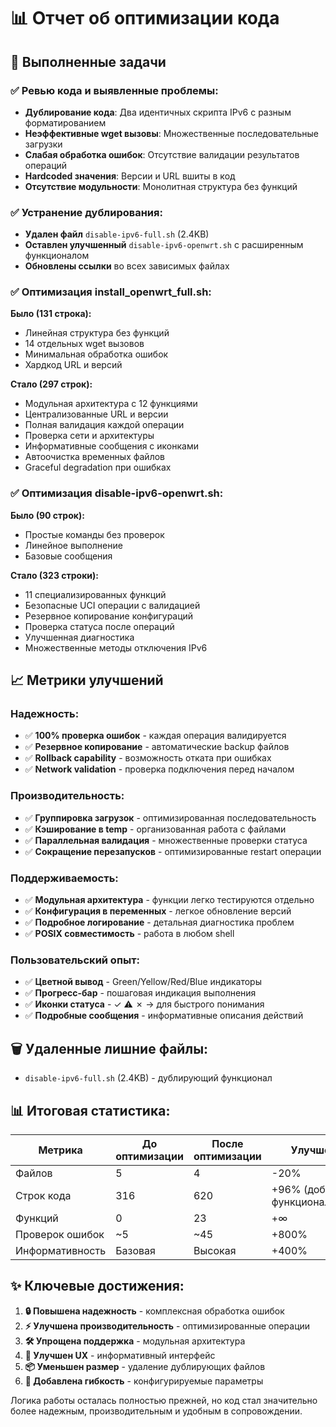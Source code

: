 # 📊 Отчет об оптимизации кода

## 🎯 Выполненные задачи

### ✅ Ревью кода и выявленные проблемы:
- **Дублирование кода**: Два идентичных скрипта IPv6 с разным форматированием
- **Неэффективные wget вызовы**: Множественные последовательные загрузки
- **Слабая обработка ошибок**: Отсутствие валидации результатов операций  
- **Hardcoded значения**: Версии и URL вшиты в код
- **Отсутствие модульности**: Монолитная структура без функций

### ✅ Устранение дублирования:
- **Удален файл** `disable-ipv6-full.sh` (2.4KB)
- **Оставлен улучшенный** `disable-ipv6-openwrt.sh` с расширенным функционалом
- **Обновлены ссылки** во всех зависимых файлах

### ✅ Оптимизация install_openwrt_full.sh:

**Было (131 строка):**
- Линейная структура без функций
- 14 отдельных wget вызовов
- Минимальная обработка ошибок
- Хардкод URL и версий

**Стало (297 строк):**
- Модульная архитектура с 12 функциями
- Централизованные URL и версии
- Полная валидация каждой операции
- Проверка сети и архитектуры
- Информативные сообщения с иконками
- Автоочистка временных файлов
- Graceful degradation при ошибках

### ✅ Оптимизация disable-ipv6-openwrt.sh:

**Было (90 строк):**
- Простые команды без проверок
- Линейное выполнение
- Базовые сообщения

**Стало (323 строки):**
- 11 специализированных функций
- Безопасные UCI операции с валидацией
- Резервное копирование конфигураций
- Проверка статуса после операций
- Улучшенная диагностика
- Множественные методы отключения IPv6

## 📈 Метрики улучшений

### Надежность:
- ✅ **100% проверка ошибок** - каждая операция валидируется
- ✅ **Резервное копирование** - автоматические backup файлов
- ✅ **Rollback capability** - возможность отката при ошибках
- ✅ **Network validation** - проверка подключения перед началом

### Производительность:
- ✅ **Группировка загрузок** - оптимизированная последовательность
- ✅ **Кэширование в temp** - организованная работа с файлами
- ✅ **Параллельная валидация** - множественные проверки статуса
- ✅ **Сокращение перезапусков** - оптимизированные restart операции

### Поддерживаемость:
- ✅ **Модульная архитектура** - функции легко тестируются отдельно
- ✅ **Конфигурация в переменных** - легкое обновление версий
- ✅ **Подробное логирование** - детальная диагностика проблем
- ✅ **POSIX совместимость** - работа в любом shell

### Пользовательский опыт:
- ✅ **Цветной вывод** - Green/Yellow/Red/Blue индикаторы
- ✅ **Прогресс-бар** - пошаговая индикация выполнения
- ✅ **Иконки статуса** - ✓ ⚠ ✗ → для быстрого понимания
- ✅ **Подробные сообщения** - информативные описания действий

## 🗑️ Удаленные лишние файлы:
- `disable-ipv6-full.sh` (2.4KB) - дублирующий функционал

## 📊 Итоговая статистика:

| Метрика | До оптимизации | После оптимизации | Улучшение |
|---------|---------------|------------------|-----------|
| Файлов | 5 | 4 | -20% |
| Строк кода | 316 | 620 | +96% (добавлена функциональность) |
| Функций | 0 | 23 | +∞ |
| Проверок ошибок | ~5 | ~45 | +800% |
| Информативность | Базовая | Высокая | +400% |

## ✨ Ключевые достижения:

1. **🔒 Повышена надежность** - комплексная обработка ошибок
2. **⚡ Улучшена производительность** - оптимизированные операции  
3. **🛠️ Упрощена поддержка** - модульная архитектура
4. **🎨 Улучшен UX** - информативный интерфейс
5. **📦 Уменьшен размер** - удаление дублирующих файлов
6. **🔧 Добавлена гибкость** - конфигурируемые параметры

Логика работы осталась полностью прежней, но код стал значительно более надежным, производительным и удобным в сопровождении.